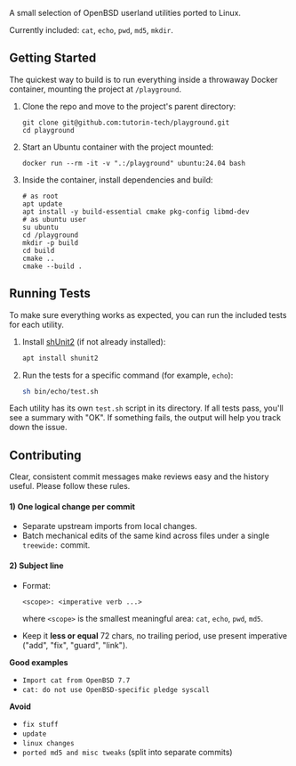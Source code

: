 A small selection of OpenBSD userland utilities ported to Linux.

Currently included: `cat`, `echo`, `pwd`, `md5`, `mkdir`.

## Getting Started

The quickest way to build is to run everything inside a throwaway Docker container, mounting the project at `/playground`.

1. Clone the repo and move to the project's parent directory:

   ```
   git clone git@github.com:tutorin-tech/playground.git
   cd playground
   ```
2. Start an Ubuntu container with the project mounted:

   ```
   docker run --rm -it -v ".:/playground" ubuntu:24.04 bash
   ```
3. Inside the container, install dependencies and build:

   ```
   # as root
   apt update
   apt install -y build-essential cmake pkg-config libmd-dev
   # as ubuntu user
   su ubuntu
   cd /playground
   mkdir -p build
   cd build
   cmake ..
   cmake --build .
   ```

## Running Tests

To make sure everything works as expected, you can run the included tests for each utility.

1. Install [shUnit2](https://github.com/kward/shunit2) (if not already installed):

   ```bash
   apt install shunit2
   ```

2. Run the tests for a specific command (for example, `echo`):

   ```bash
   sh bin/echo/test.sh
   ```

Each utility has its own `test.sh` script in its directory. If all tests pass, you'll see a summary with "OK". If something fails, the output will help you track down the issue.

## Contributing

Clear, consistent commit messages make reviews easy and the history useful. Please follow these rules.

#### 1) One logical change per commit

* Separate upstream imports from local changes.
* Batch mechanical edits of the same kind across files under a single `treewide:` commit.

#### 2) Subject line

* Format:

  ```
  <scope>: <imperative verb ...>
  ```

  where `<scope>` is the smallest meaningful area: `cat`, `echo`, `pwd`, `md5`.
* Keep it __less or equal__ 72 chars, no trailing period, use present imperative ("add", "fix", "guard", "link").

**Good examples**

* `Import cat from OpenBSD 7.7`
* `cat: do not use OpenBSD-specific pledge syscall`

**Avoid**

* `fix stuff`
* `update`
* `linux changes`
* `ported md5 and misc tweaks` (split into separate commits)


